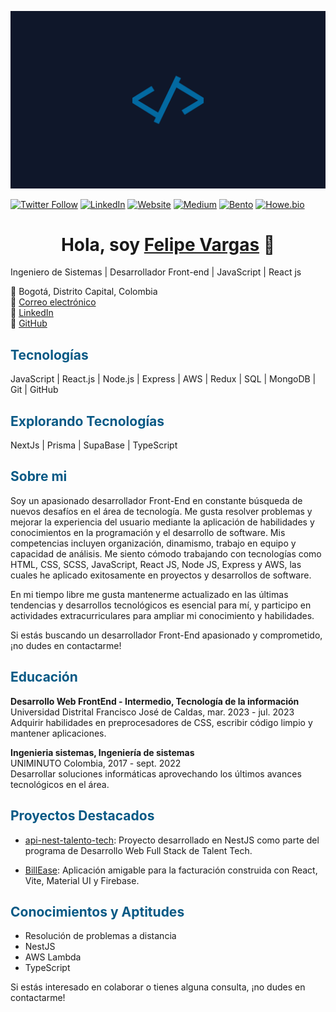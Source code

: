 ![alt text](<images/logo-banner.png>)

[![Twitter Follow](https://img.shields.io/twitter/follow/jonathanfva92.svg?style=social&label=Twitter)](https://twitter.com/jonathanfva92) [![LinkedIn](https://img.shields.io/badge/LinkedIn-Connect-blue)](https://www.linkedin.com/in/jonathan-felipe-vargas-arias) [![Website](https://img.shields.io/badge/Website-devjonathanvargas.vercel.app-green)](https://devjonathanvargas.vercel.app/) [![Medium](https://img.shields.io/badge/Medium-Follow-orange)](https://medium.com/@jonathanvargas_61788) [![Bento](https://img.shields.io/badge/Bento-Profile-red)](https://bento.me/felipe-vargas) [![Howe.bio](https://img.shields.io/badge/Howe.bio-Profile-yellow)](https://www.howe.bio/felipe-vargas)


<div align="center">
<h1 align="center">Hola, soy <a href="https://aristi.dev">Felipe Vargas</a> 👋</h1>
</div>

Ingeniero de Sistemas | Desarrollador Front-end | JavaScript | React js



📍 Bogotá, Distrito Capital, Colombia  
📧 [Correo electrónico](correo@example.com)  
🔗 [LinkedIn](https://www.linkedin.com/in/jonathanvargas)  
🔗 [GitHub](https://github.com/jonathanvargas0111)  

## <span style="color:#075985">Tecnologías</span>  


JavaScript | React.js | Node.js | Express | AWS | Redux | SQL | MongoDB | Git | GitHub

## <span style="color:#075985">Explorando Tecnologías</span>  

NextJs | Prisma | SupaBase | TypeScript

## <span style="color:#075985">Sobre mi</span>  

Soy un apasionado desarrollador Front-End en constante búsqueda de nuevos desafíos en el área de tecnología. Me gusta resolver problemas y mejorar la experiencia del usuario mediante la aplicación de habilidades y conocimientos en la programación y el desarrollo de software.
Mis competencias incluyen organización, dinamismo, trabajo en equipo y capacidad de análisis. Me siento cómodo trabajando con tecnologías como HTML, CSS, SCSS, JavaScript, React JS, Node JS, Express y AWS, las cuales he aplicado exitosamente en proyectos y desarrollos de software.

En mi tiempo libre me gusta mantenerme actualizado en las últimas tendencias y desarrollos tecnológicos es esencial para mí, y participo en actividades extracurriculares para ampliar mi conocimiento y habilidades.

Si estás buscando un desarrollador Front-End apasionado y comprometido, ¡no dudes en contactarme!

## <span style="color:#075985">Educación</span>  


**Desarrollo Web FrontEnd - Intermedio, Tecnología de la información**  
Universidad Distrital Francisco José de Caldas, mar. 2023 - jul. 2023  
Adquirir habilidades en preprocesadores de CSS, escribir código limpio y mantener aplicaciones.

**Ingenieria sistemas, Ingeniería de sistemas**  
UNIMINUTO Colombia, 2017 - sept. 2022  
Desarrollar soluciones informáticas aprovechando los últimos avances tecnológicos en el área.

## <span style="color:#075985">Proyectos Destacados</span>  


- [api-nest-talento-tech](https://github.com/jonathanvargas0111/api-nest-talento-tech): Proyecto desarrollado en NestJS como parte del programa de Desarrollo Web Full Stack de Talent Tech.

- [BillEase](https://github.com/jonathanvargas0111/BillEase): Aplicación amigable para la facturación construida con React, Vite, Material UI y Firebase.

## <span style="color:#075985">Conocimientos y Aptitudes</span>  


- Resolución de problemas a distancia
- NestJS
- AWS Lambda
- TypeScript

Si estás interesado en colaborar o tienes alguna consulta, ¡no dudes en contactarme!
